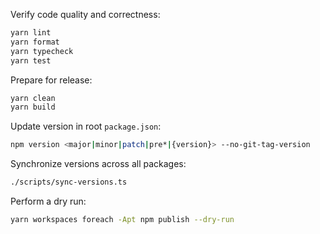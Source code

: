 Verify code quality and correctness:

```bash
yarn lint
yarn format
yarn typecheck
yarn test
```

Prepare for release:

```bash
yarn clean
yarn build
```

Update version in root `package.json`:

```bash
npm version <major|minor|patch|pre*|{version}> --no-git-tag-version
```

Synchronize versions across all packages:

```bash
./scripts/sync-versions.ts
```

Perform a dry run:

```bash
yarn workspaces foreach -Apt npm publish --dry-run
```
